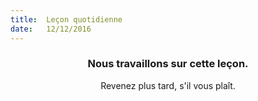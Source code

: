 ```yaml
---
title:  Leçon quotidienne
date:   12/12/2016
---
```


### <center>Nous travaillons sur cette leçon.</center>
<center>Revenez plus tard, s'il vous plaît.</center>